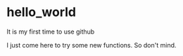 # hello_world
It is my first time to use github

I just come here to try some new functions.
So don't mind.
